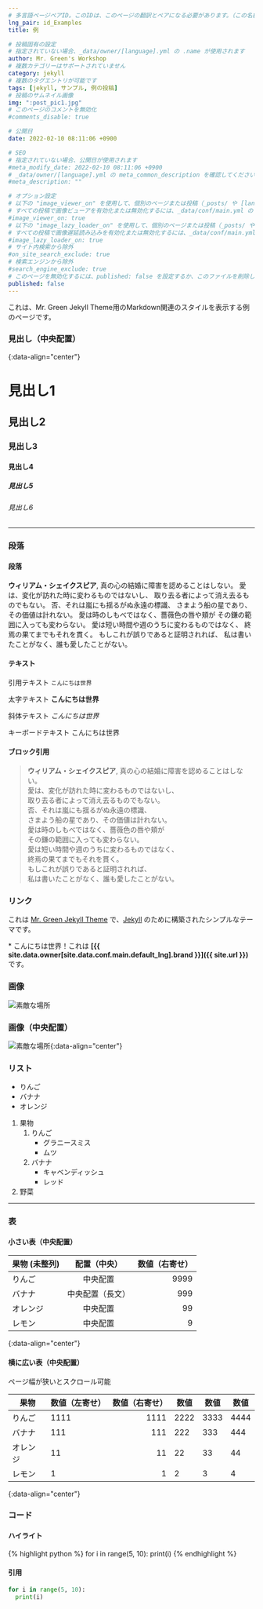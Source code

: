 ```yaml
---
# 多言語ページペアID。このIDは、このページの翻訳とペアになる必要があります。（この名前は一意でなければなりません）
lng_pair: id_Examples
title: 例

# 投稿固有の設定
# 指定されていない場合、_data/owner/[language].yml の .name が使用されます
author: Mr. Green's Workshop
# 複数カテゴリーはサポートされていません
category: jekyll
# 複数のタグエントリが可能です
tags: [jekyll, サンプル, 例の投稿]
# 投稿のサムネイル画像
img: ":post_pic1.jpg"
# このページのコメントを無効化
#comments_disable: true

# 公開日
date: 2022-02-10 08:11:06 +0900

# SEO
# 指定されていない場合、公開日が使用されます
#meta_modify_date: 2022-02-10 08:11:06 +0900
# _data/owner/[language].yml の meta_common_description を確認してください
#meta_description: ""

# オプション設定
# 以下の "image_viewer_on" を使用して、個別のページまたは投稿（_posts/ や [language]/_posts フォルダ）で画像ビューアを有効化できます。
# すべての投稿で画像ビューアを有効化または無効化するには、_data/conf/main.yml の "image_viewer_posts: true" を設定してください。
#image_viewer_on: true
# 以下の "image_lazy_loader_on" を使用して、個別のページまたは投稿（_posts/ や [language]/_posts フォルダ）で画像遅延読み込みを有効化できます。
# すべての投稿で画像遅延読み込みを有効化または無効化するには、_data/conf/main.yml の "image_lazy_loader_posts: true" を設定してください。
#image_lazy_loader_on: true
# サイト内検索から除外
#on_site_search_exclude: true
# 検索エンジンから除外
#search_engine_exclude: true
# このページを無効化するには、published: false を設定するか、このファイルを削除してください
published: false
---
```


<!-- アウトライン開始 -->

これは、Mr. Green Jekyll Theme用のMarkdown関連のスタイルを表示する例のページです。

<!-- アウトライン終了 -->

### 見出し（中央配置）
{:data-align="center"}

# 見出し1

## 見出し2

### 見出し3

#### 見出し4

##### 見出し5

###### 見出し6

***

### 段落

#### 段落

**ウィリアム・シェイクスピア**, 真の心の結婚に障害を認めることはしない。
愛は、変化が訪れた時に変わるものではないし、
取り去る者によって消え去るものでもない。
否、それは嵐にも揺るがぬ永遠の標識、
さまよう船の星であり、その価値は計れない。
愛は時のしもべではなく、薔薇色の唇や頬が
その鎌の範囲に入っても変わらない。
愛は短い時間や週のうちに変わるものではなく、
終焉の果てまでもそれを貫く。
もしこれが誤りであると証明されれば、
私は書いたことがなく、誰も愛したことがない。

#### テキスト

引用テキスト `こんにちは世界`

太字テキスト **こんにちは世界**

斜体テキスト _こんにちは世界_

キーボードテキスト <kbd>こんにちは世界</kbd>

#### ブロック引用

> **ウィリアム・シェイクスピア**, 真の心の結婚に障害を認めることはしない。  
> 愛は、変化が訪れた時に変わるものではないし、  
> 取り去る者によって消え去るものでもない。  
> 否、それは嵐にも揺るがぬ永遠の標識、  
> さまよう船の星であり、その価値は計れない。  
> 愛は時のしもべではなく、薔薇色の唇や頬が  
> その鎌の範囲に入っても変わらない。  
> 愛は短い時間や週のうちに変わるものではなく、  
> 終焉の果てまでもそれを貫く。  
> もしこれが誤りであると証明されれば、  
> 私は書いたことがなく、誰も愛したことがない。

### リンク

これは [Mr. Green Jekyll Theme](https://github.com/MrGreensWorkshop/MrGreen-JekyllTheme) で、[Jekyll](https://jekyllrb.com/) のために構築されたシンプルなテーマです。

\* こんにちは世界！これは **[{{ site.data.owner[site.data.conf.main.default_lng].brand }}]({{ site.url }})** です。

### 画像

![素敵な場所](:post_pic1.jpg)

### 画像（中央配置）

![素敵な場所](:post_pic1.jpg){:data-align="center"}

### リスト

- りんご
- バナナ
- オレンジ

1. 果物
   1. りんご
      - グラニースミス
      - ムツ
   1. バナナ
      - キャベンディッシュ
      - レッド
1. 野菜

***

### 表

#### 小さい表（中央配置）

| 果物 (未整列) | 配置（中央）       | 数値（右寄せ） |
| ------------- | :----------------: | -------------: |
| りんご        |      中央配置      |           9999 |
| バナナ        |  中央配置（長文）  |            999 |
| オレンジ      |      中央配置      |             99 |
| レモン        |      中央配置      |              9 |
{:data-align="center"}

#### 横に広い表（中央配置）

ページ幅が狭いとスクロール可能

| 果物     | 数値（左寄せ） | 数値（右寄せ） | 数値 | 数値 | 数値 |
| -------- | :------------- | -------------: | ---- | ---- | ---- |
| りんご   | 1111           |           1111 | 2222 | 3333 | 4444 |
| バナナ   | 111            |            111 | 222  | 333  | 444  |
| オレンジ | 11             |             11 | 22   | 33   | 44   |
| レモン   | 1              |              1 | 2    | 3    | 4    |
{:data-align="center"}

### コード

#### ハイライト

{% highlight python %}
for i in range(5, 10):
  print(i)
{% endhighlight %}

#### 引用

```python
for i in range(5, 10):
  print(i)
```
